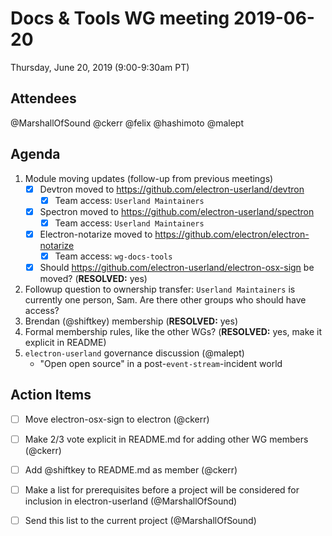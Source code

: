# Docs & Tools WG meeting 2019-06-20

Thursday, June 20, 2019 (9:00-9:30am PT)

## Attendees
 @MarshallOfSound
 @ckerr
 @felix
 @hashimoto
 @malept
 
## Agenda

1. Module moving updates (follow-up from previous meetings)
   - [x] Devtron moved to https://github.com/electron-userland/devtron
       - [x] Team access: `Userland Maintainers`
   - [x] Spectron moved to https://github.com/electron-userland/spectron
       - [x] Team access: `Userland Maintainers`
   - [x] Electron-notarize moved to https://github.com/electron/electron-notarize
       - [x] Team access: `wg-docs-tools`
   - [x] Should https://github.com/electron-userland/electron-osx-sign be moved? (**RESOLVED:** yes)
2. Followup question to ownership transfer: `Userland Maintainers` is currently one person, Sam. Are there other groups who should have access?
3. Brendan (@shiftkey) membership (**RESOLVED:** yes)
4. Formal membership rules, like the other WGs? (**RESOLVED:** yes, make it explicit in README)
5. `electron-userland` governance discussion (@malept)
   * "Open open source" in a post-`event-stream`-incident world
 
## Action Items

 - [ ] Move electron-osx-sign to electron (@ckerr)
 - [ ] Make 2/3 vote  explicit in README.md for adding other WG members (@ckerr)
 - [ ] Add @shiftkey to README.md as member (@ckerr)
 - [ ] Make a list for prerequisites before a project will be considered for inclusion in electron-userland (@MarshallOfSound)
 - [ ] Send this list to the current project (@MarshallOfSound)

